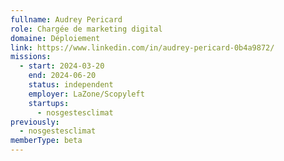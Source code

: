 ```yaml
---
fullname: Audrey Pericard
role: Chargée de marketing digital
domaine: Déploiement
link: https://www.linkedin.com/in/audrey-pericard-0b4a9872/
missions:
  - start: 2024-03-20
    end: 2024-06-20
    status: independent
    employer: LaZone/Scopyleft
    startups:
      - nosgestesclimat
previously:
  - nosgestesclimat
memberType: beta
---
```

